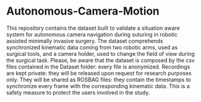 # Autonomous-Camera-Motion

This repository contains the dataset built to validate a situation aware system for autonomous camera navigation during suturing in robotic assisted minimally invasive surgery. The dataset comprehends synchronized kinematic data coming from two robotic arms, used as surgical tools, and a camera holder, used to change the field of view during the surgical task. Please, be aware that the dataset is composed by the csv files contained in the Dataset folder: every file is anonymized. Recordings are kept private: they will be released upon request for research purposes only. They will be shared as ROSBAG files: they contain the timestamps to synchronize every frame with the corresponding kinematic data. This is a safety measure to protect the users involved in the study.
